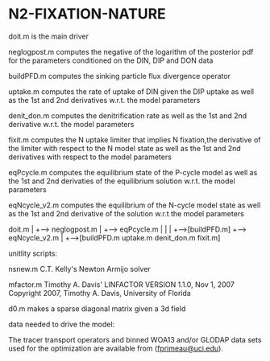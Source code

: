 # N2-FIXATION-NATURE
doit.m       is the main driver

neglogpost.m computes the negative of the logarithm of the posterior
             pdf for the parameters conditioned on the DIN, DIP and
	     DON data 
	     
buildPFD.m   computes the sinking particle flux divergence operator

uptake.m     computes the rate of uptake of DIN given the DIP uptake
             as well as the 1st and 2nd derivatives w.r.t. the model
	     parameters
	     
denit_don.m  computes the denitrification rate as well as the 1st and
             2nd derivative w.r.t. the model parameters
	     
fixit.m      computes the N uptake limiter that implies N fixation,the
             derivative of the limiter with respect to the N model
	     state as well as the 1st and 2nd derivatives with respect
	     to the model parameters
	     
eqPcycle.m   computes the equilibrium state of the P-cycle model as
             well as the 1st and 2nd derivaties of the equilibrium
	     solution  w.r.t. the model parameters
	     
eqNcycle_v2.m computes the equilibrium of the N-cycle model state as
              well as the 1st and 2nd derivative of the solution w.r.t
	      the model parameters

doit.m 
|
+--> neglogpost.m
       |
       +--> eqPcycle.m
       |       |
       |       +-->[buildPFD.m]
       +--> eqNcycle_v2.m
             |
	     +-->[buildPFD.m uptake.m denit_don.m fixit.m]


unitlity scripts:

nsnew.m   C.T. Kelly's Newton Armijo solver

mfactor.m Timothy A. Davis' LINFACTOR VERSION 1.1.0, Nov 1, 2007
          Copyright 2007, Timothy A. Davis, University of Florida
	  
d0.m      makes a sparse diagonal matrix given a 3d field
	
data needed to drive the model:

The tracer transport operators and binned WOA13 and/or GLODAP data sets used for the optimization are available from (fprimeau@uci.edu).
